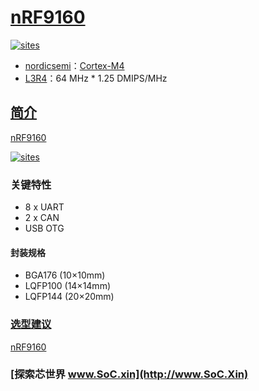 ﻿# [nRF9160](https://github.com/SoCXin/nRF9160)

[![sites](http://182.61.61.133/link/resources/SoC.png)](http://www.SoC.Xin)

* [nordicsemi](https://www.nordicsemi.com/)：[Cortex-M4](https://github.com/SoCXin/Cortex)
* [L3R4](https://github.com/SoCXin/Level)：64 MHz * 1.25 DMIPS/MHz

## [简介](https://github.com/SoCXin/nRF9160/wiki)

[nRF9160](https://github.com/SoCXin/nRF9160)

[![sites](docs/nRF9160.png)](https://www.nordicsemi.com/Products/Low-power-cellular-IoT/nRF9160)

### 关键特性

* 8 x UART
* 2 x CAN
* USB OTG

#### 封装规格

* BGA176 (10×10mm)
* LQFP100 (14×14mm)
* LQFP144 (20×20mm)

### [选型建议](https://github.com/SoCXin)

[nRF9160](https://github.com/SoCXin/nRF9160)

### [探索芯世界 www.SoC.xin](http://www.SoC.Xin)
